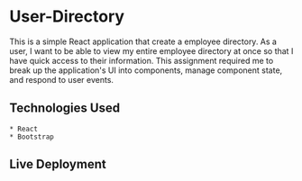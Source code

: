 # User-Directory
This is a simple React application that create a employee directory. As a user, I want to be able to view my entire employee directory at once so that I have quick access to their information. This assignment required me to break up the application's UI into components, manage component state, and respond to user events.

## Technologies Used
```
* React
* Bootstrap
```

## Live Deployment

